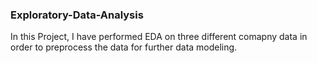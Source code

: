 ### Exploratory-Data-Analysis
In this Project, I have performed EDA on three different comapny data in order to preprocess the data for further data modeling.
